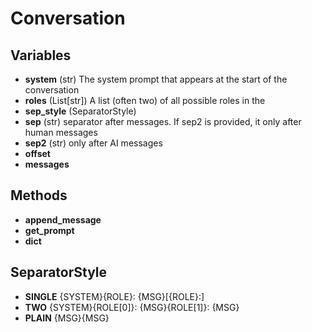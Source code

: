 # Conversation

## Variables

- **system** (str) The system prompt that appears at the start of the conversation
- **roles** (List[str]) A list (often two) of all possible roles in the 
- **sep_style** (SeparatorStyle)
- **sep** (str) separator after messages. If sep2 is provided, it only after human messages
- **sep2** (str) only after AI messages
- **offset**
- **messages**

## Methods
- **append_message**
- **get_prompt**
- **dict**

## SeparatorStyle

- **SINGLE** {SYSTEM}<sep>{ROLE}: {MSG}<sep>[{ROLE}:]
- **TWO** {SYSTEM}<sep>{ROLE[0]}: {MSG}<sep>{ROLE[1]}: {MSG}<sep2>
- **PLAIN** {MSG}<sep>{MSG}<sep2> 